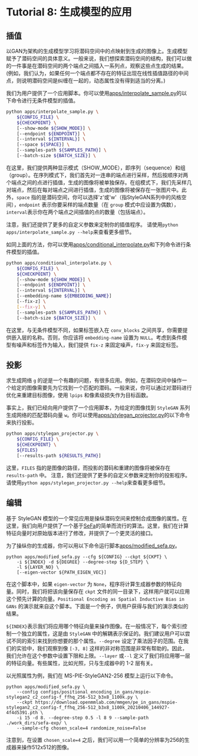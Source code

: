 # Tutorial 8: 生成模型的应用

## 插值

以GAN为架构的生成模型学习将潜码空间中的点映射到生成的图像上。生成模型赋予了潜码空间的具体意义。一般来说，我们想探索潜码空间的结构，我们可以做的一件事是在潜码空间的两个端点之间插入一系列点，观察这些点生成的结果。(例如，我们认为，如果任何一个端点都不存在的特征出现在线性插值路径的中间点，则说明潜码空间是纠缠在一起的，动态属性没有得到适当的分离。)

我们为用户提供了一个应用脚本。你可以使用[apps/interpolate_sample.py](https://github.com/open-mmlab/mmgeneration/tree/master/apps/interpolate_sample.py)的以下命令进行无条件模型的插值。

```bash
python apps/interpolate_sample.py \
    ${CONFIG_FILE} \
    ${CHECKPOINT} \
    [--show-mode ${SHOW_MODE}] \
    [--endpoint ${ENDPOINT}] \
    [--interval ${INTERVAL}] \
    [--space ${SPACE}] \
    [--samples-path ${SAMPLES_PATH}] \
    [--batch-size ${BATCH_SIZE}] \
```

在这里，我们提供两种显示模式（SHOW_MODE），即序列（sequence）和组（group）。在序列模式下，我们首先对一连串的端点进行采样，然后按顺序对两个端点之间的点进行插值，生成的图像将被单独保存。在组模式下，我们先采样几对端点，然后在每对端点之间进行插值，生成的图像将被保存在一张图片中。此外，`space` 指的是潜码空间，你可以选择'z'或'w'（指StyleGAN系列中的风格空间），`endpoint` 表示你要采样的端点数量（在 `group` 模式中应设置为偶数），`interval`表示你在两个端点之间插值的点的数量（包括端点）。

注意，我们还提供了更多的自定义参数来定制你的插值程序。
请使用`python apps/interpolate_sample.py --help`来查看更多细节。

如同上面的方法，你可以使用[apps/conditional_interpolate.py](https://github.com/open-mmlab/mmgeneration/tree/master/apps/conditional_interpolate.py)和下列命令进行条件模型的插值。

```bash
python apps/conditional_interpolate.py \
    ${CONFIG_FILE} \
    ${CHECKPOINT} \
    [--show-mode ${SHOW_MODE}] \
    [--endpoint ${ENDPOINT}] \
    [--interval ${INTERVAL}] \
    [--embedding-name ${EMBEDDING_NAME}]
    [--fix-z] \
    [--fix-y] \
    [--samples-path ${SAMPLES_PATH}] \
    [--batch-size ${BATCH_SIZE}] \
```

在这里，与无条件模型不同，如果标签嵌入在 `conv_blocks` 之间共享，你需要提供嵌入层的名称。否则，你应该将 `embedding-name` 设置为 `NULL`。考虑到条件模型有噪声和标签作为输入，我们提供 `fix-z` 来固定噪声，`fix-y` 来固定标签。

## 投影

求生成网络 `g` 的逆是一个有趣的问题，有很多应用。例如，在潜码空间中操作一个给定的图像需要先为它找到一个匹配的潜码。一般来说，你可以通过对潜码进行优化来重建目标图像，使用 `lpips` 和像素级损失作为目标函数。

事实上，我们已经向用户提供了一个应用脚本，为给定的图像找到 `StyleGAN` 系列生成网络的匹配潜码向量 `w`。你可以使用[apps/stylegan_projector.py](https://github.com/open-mmlab/mmgeneration/tree/master/apps/stylegan_projector.py)的以下命令来执行投影。

```bash
python apps/stylegan_projector.py \
    ${CONFIG_FILE} \
    ${CHECKPOINT} \
    ${FILES}
    [--results-path ${RESULTS_PATH}]
```

这里，`FILES` 指的是图像的路径，而投影的潜码和重建的图像将被保存在 `results-path` 中。
注意，我们还提供了更多的自定义参数来定制你的投影程序。请使用`python apps/stylegan_projector.py --help`来查看更多细节。

## 编辑

基于 StyleGAN 模型的一个常见应用是操纵潜码空间来控制合成图像的属性。在这里，我们向用户提供了一个基于[SeFa](https://arxiv.org/pdf/2007.06600.pdf)的简单而流行的算法。这里，我们在计算特征向量时对原始版本进行了修改，并提供了一个更灵活的接口。

为了操纵你的生成器，你可以用以下命令运行脚本[apps/modified_sefa.py](https://github.com/open-mmlab/mmgeneration/tree/master/apps/modified_sefa.py)。

```shell
python apps/modified_sefa.py --cfg ${CONFIG} --ckpt ${CKPT} \
    -i ${INDEX} -d ${DEGREE} --degree-step ${D_STEP} \
    -l ${LAYER_NO} \
    [--eigen-vector ${PATH_EIGEN_VEC}]
```

在这个脚本中，如果 `eigen-vector` 为 `None`，程序将计算生成器参数的特征向量。同时，我们将把该向量保存在 `ckpt` 文件的同一目录下，这样用户就可以应用这个预先计算的向量。`Positional Encoding as Spatial Inductive Bias in GANs` 的演示就来自这个脚本。下面是一个例子，供用户获得与我们的演示类似的结果。

`${INDEX}`表示我们将应用哪个特征向量来操作图像。在一般情况下，每个索引控制一个独立的属性，这是由 `StyleGAN` 中的解耦表示保证的。我们建议用户可以尝试不同的索引来找到你想要的那个属性。`--degree` 设定了乘法因子的范围。在我们的实验中，我们观察到像 `[-3, 8]` 这样的非对称范围是非常有帮助的。因此，我们允许在这个参数中设置下限和上限。`--layer` 或`--l` 定义了我们将应用哪一层的特征向量。有些属性，比如光照，只与生成器中的 1-2 层有关。

以光照属性为例，我们在 MS-PIE-StyleGAN2-256 模型上运行以下命令。

```shell
python apps/modified_sefa.py \
    --config configs/positional_encoding_in_gans/mspie-stylegan2_c2_config-f_ffhq_256-512_b3x8_1100k.py \
    --ckpt https://download.openmmlab.com/mmgen/pe_in_gans/mspie-stylegan2_c2_config-f_ffhq_256-512_b3x8_1100k_20210406_144927-4f4d5391.pth \
    -i 15 -d 8. --degree-step 0.5 -l 8 9 --sample-path ./work_dirs/sefa-exp/ \
    --sample-cfg chosen_scale=4 randomize_noise=False
```

注意到，在设置 `chosen_scale=4` 之后，我们可以用一个简单的分辨率为256的生成器来操作512x512的图像。

